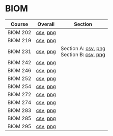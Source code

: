# BIOM

| Course | Overall | Section |
| ------ | ------- | ------- |
| BIOM 202 | [csv](https://github.com/UCSD-Historical-Enrollment-Data/2024Spring/blob/main/overall/BIOM%20202.csv), [png](https://raw.githubusercontent.com/UCSD-Historical-Enrollment-Data/2024Spring/main/plot_overall/BIOM%20202.png) |  |
| BIOM 219 | [csv](https://github.com/UCSD-Historical-Enrollment-Data/2024Spring/blob/main/overall/BIOM%20219.csv), [png](https://raw.githubusercontent.com/UCSD-Historical-Enrollment-Data/2024Spring/main/plot_overall/BIOM%20219.png) |  |
| BIOM 231 | [csv](https://github.com/UCSD-Historical-Enrollment-Data/2024Spring/blob/main/overall/BIOM%20231.csv), [png](https://raw.githubusercontent.com/UCSD-Historical-Enrollment-Data/2024Spring/main/plot_overall/BIOM%20231.png) | Section A: [csv](https://github.com/UCSD-Historical-Enrollment-Data/2024Spring/blob/main/section/BIOM%20231_A.csv), [png](https://raw.githubusercontent.com/UCSD-Historical-Enrollment-Data/2024Spring/main/plot_section/BIOM%20231_A.png)<br>Section B: [csv](https://github.com/UCSD-Historical-Enrollment-Data/2024Spring/blob/main/section/BIOM%20231_B.csv), [png](https://raw.githubusercontent.com/UCSD-Historical-Enrollment-Data/2024Spring/main/plot_section/BIOM%20231_B.png) |
| BIOM 242 | [csv](https://github.com/UCSD-Historical-Enrollment-Data/2024Spring/blob/main/overall/BIOM%20242.csv), [png](https://raw.githubusercontent.com/UCSD-Historical-Enrollment-Data/2024Spring/main/plot_overall/BIOM%20242.png) |  |
| BIOM 246 | [csv](https://github.com/UCSD-Historical-Enrollment-Data/2024Spring/blob/main/overall/BIOM%20246.csv), [png](https://raw.githubusercontent.com/UCSD-Historical-Enrollment-Data/2024Spring/main/plot_overall/BIOM%20246.png) |  |
| BIOM 252 | [csv](https://github.com/UCSD-Historical-Enrollment-Data/2024Spring/blob/main/overall/BIOM%20252.csv), [png](https://raw.githubusercontent.com/UCSD-Historical-Enrollment-Data/2024Spring/main/plot_overall/BIOM%20252.png) |  |
| BIOM 254 | [csv](https://github.com/UCSD-Historical-Enrollment-Data/2024Spring/blob/main/overall/BIOM%20254.csv), [png](https://raw.githubusercontent.com/UCSD-Historical-Enrollment-Data/2024Spring/main/plot_overall/BIOM%20254.png) |  |
| BIOM 272 | [csv](https://github.com/UCSD-Historical-Enrollment-Data/2024Spring/blob/main/overall/BIOM%20272.csv), [png](https://raw.githubusercontent.com/UCSD-Historical-Enrollment-Data/2024Spring/main/plot_overall/BIOM%20272.png) |  |
| BIOM 274 | [csv](https://github.com/UCSD-Historical-Enrollment-Data/2024Spring/blob/main/overall/BIOM%20274.csv), [png](https://raw.githubusercontent.com/UCSD-Historical-Enrollment-Data/2024Spring/main/plot_overall/BIOM%20274.png) |  |
| BIOM 283 | [csv](https://github.com/UCSD-Historical-Enrollment-Data/2024Spring/blob/main/overall/BIOM%20283.csv), [png](https://raw.githubusercontent.com/UCSD-Historical-Enrollment-Data/2024Spring/main/plot_overall/BIOM%20283.png) |  |
| BIOM 285 | [csv](https://github.com/UCSD-Historical-Enrollment-Data/2024Spring/blob/main/overall/BIOM%20285.csv), [png](https://raw.githubusercontent.com/UCSD-Historical-Enrollment-Data/2024Spring/main/plot_overall/BIOM%20285.png) |  |
| BIOM 295 | [csv](https://github.com/UCSD-Historical-Enrollment-Data/2024Spring/blob/main/overall/BIOM%20295.csv), [png](https://raw.githubusercontent.com/UCSD-Historical-Enrollment-Data/2024Spring/main/plot_overall/BIOM%20295.png) |  |
